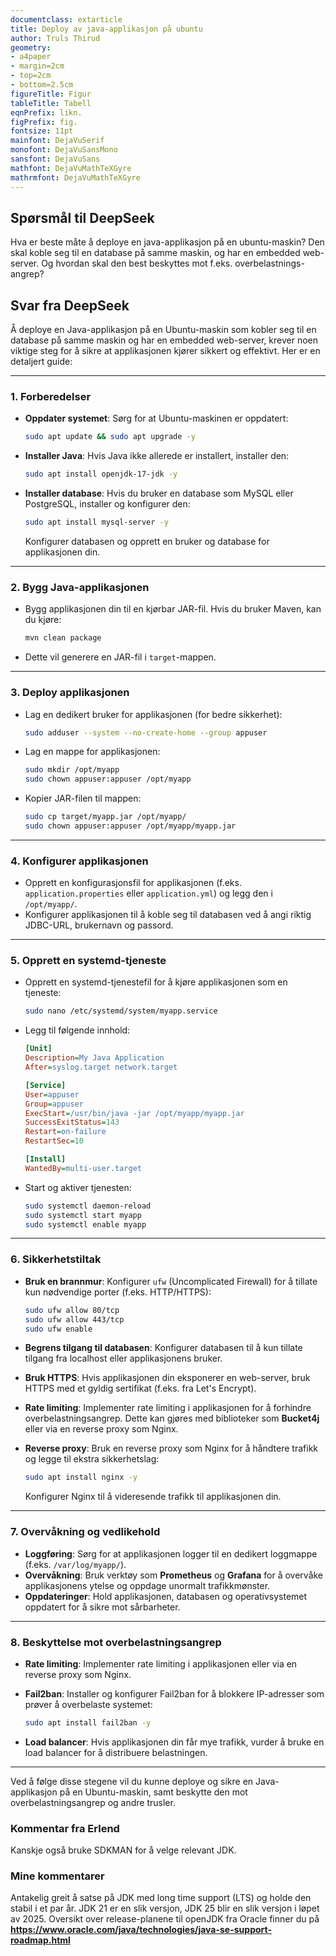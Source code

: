 ```yaml
---
documentclass: extarticle
title: Deploy av java-applikasjon på ubuntu
author: Truls Thirud
geometry: 
- a4paper
- margin=2cm
- top=2cm
- bottom=2.5cm
figureTitle: Figur
tableTitle: Tabell
eqnPrefix: likn.
figPrefix: fig.
fontsize: 11pt
mainfont: DejaVuSerif
monofont: DejaVuSansMono
sansfont: DejaVuSans
mathfont: DejaVuMathTeXGyre
mathrmfont: DejaVuMathTeXGyre
---
```

## Spørsmål til DeepSeek
Hva er beste måte å deploye en java-applikasjon på en ubuntu-maskin? Den skal koble seg til en database på samme maskin, og har en embedded web-server. Og hvordan skal den best beskyttes mot f.eks. overbelastnings-angrep?

## Svar fra DeepSeek
Å deploye en Java-applikasjon på en Ubuntu-maskin som kobler seg til en database på samme maskin og har en embedded web-server, krever noen viktige steg for å sikre at applikasjonen kjører sikkert og effektivt. Her er en detaljert guide:

---

### 1. **Forberedelser**
   - **Oppdater systemet**: Sørg for at Ubuntu-maskinen er oppdatert:

        ```bash
        sudo apt update && sudo apt upgrade -y
        ```

   - **Installer Java**: Hvis Java ikke allerede er installert, installer den:

        ```bash
        sudo apt install openjdk-17-jdk -y
        ```

   - **Installer database**: Hvis du bruker en database som MySQL eller PostgreSQL, installer og konfigurer den:

        ```bash
        sudo apt install mysql-server -y
        ```

     Konfigurer databasen og opprett en bruker og database for applikasjonen din.

---

### 2. **Bygg Java-applikasjonen**
   - Bygg applikasjonen din til en kjørbar JAR-fil. Hvis du bruker Maven, kan du kjøre:

        ```bash
        mvn clean package
        ```

   - Dette vil generere en JAR-fil i `target`-mappen.

---

### 3. **Deploy applikasjonen**
   - Lag en dedikert bruker for applikasjonen (for bedre sikkerhet):

        ```bash
        sudo adduser --system --no-create-home --group appuser
        ```

   - Lag en mappe for applikasjonen:

        ```bash
        sudo mkdir /opt/myapp
        sudo chown appuser:appuser /opt/myapp
        ```

   - Kopier JAR-filen til mappen:

        ```bash
        sudo cp target/myapp.jar /opt/myapp/
        sudo chown appuser:appuser /opt/myapp/myapp.jar
        ```
---

### 4. **Konfigurer applikasjonen**
   - Opprett en konfigurasjonsfil for applikasjonen (f.eks. `application.properties` eller `application.yml`) og legg den i `/opt/myapp/`.
   - Konfigurer applikasjonen til å koble seg til databasen ved å angi riktig JDBC-URL, brukernavn og passord.

---

### 5. **Opprett en systemd-tjeneste**
   - Opprett en systemd-tjenestefil for å kjøre applikasjonen som en tjeneste:

        ```bash
        sudo nano /etc/systemd/system/myapp.service
        ```

   - Legg til følgende innhold:

        ```ini
        [Unit]
        Description=My Java Application
        After=syslog.target network.target

        [Service]
        User=appuser
        Group=appuser
        ExecStart=/usr/bin/java -jar /opt/myapp/myapp.jar
        SuccessExitStatus=143
        Restart=on-failure
        RestartSec=10

        [Install]
        WantedBy=multi-user.target
        ```

   - Start og aktiver tjenesten:

        ```bash
        sudo systemctl daemon-reload
        sudo systemctl start myapp
        sudo systemctl enable myapp
        ```
---

### 6. **Sikkerhetstiltak**
   - **Bruk en brannmur**: Konfigurer `ufw` (Uncomplicated Firewall) for å tillate kun nødvendige porter (f.eks. HTTP/HTTPS):

        ```bash
        sudo ufw allow 80/tcp
        sudo ufw allow 443/tcp
        sudo ufw enable
        ```

   - **Begrens tilgang til databasen**: Konfigurer databasen til å kun tillate tilgang fra localhost eller applikasjonens bruker.
   - **Bruk HTTPS**: Hvis applikasjonen din eksponerer en web-server, bruk HTTPS med et gyldig sertifikat (f.eks. fra Let's Encrypt).
   - **Rate limiting**: Implementer rate limiting i applikasjonen for å forhindre overbelastningsangrep. Dette kan gjøres med biblioteker som **Bucket4j** eller via en reverse proxy som Nginx.
   - **Reverse proxy**: Bruk en reverse proxy som Nginx for å håndtere trafikk og legge til ekstra sikkerhetslag:

        ```bash
        sudo apt install nginx -y
        ```

     Konfigurer Nginx til å videresende trafikk til applikasjonen din.

---

### 7. **Overvåkning og vedlikehold**
   - **Loggføring**: Sørg for at applikasjonen logger til en dedikert loggmappe (f.eks. `/var/log/myapp/`).
   - **Overvåkning**: Bruk verktøy som **Prometheus** og **Grafana** for å overvåke applikasjonens ytelse og oppdage unormalt trafikkmønster.
   - **Oppdateringer**: Hold applikasjonen, databasen og operativsystemet oppdatert for å sikre mot sårbarheter.

---

### 8. **Beskyttelse mot overbelastningsangrep**
   - **Rate limiting**: Implementer rate limiting i applikasjonen eller via en reverse proxy som Nginx.
   - **Fail2ban**: Installer og konfigurer Fail2ban for å blokkere IP-adresser som prøver å overbelaste systemet:

        ```bash
        sudo apt install fail2ban -y
        ```

   - **Load balancer**: Hvis applikasjonen din får mye trafikk, vurder å bruke en load balancer for å distribuere belastningen.

---

Ved å følge disse stegene vil du kunne deploye og sikre en Java-applikasjon på en Ubuntu-maskin, samt beskytte den mot overbelastningsangrep og andre trusler.

### Kommentar fra Erlend

Kanskje også bruke SDKMAN for å velge relevant JDK.

### Mine kommentarer

Antakelig greit å satse på JDK med long time support (LTS) og holde den stabil i et par år. JDK 21 er en slik versjon, JDK 25 blir en slik versjon i løpet av 2025. Oversikt over release-planene til openJDK fra Oracle finner du på **<https://www.oracle.com/java/technologies/java-se-support-roadmap.html>**
